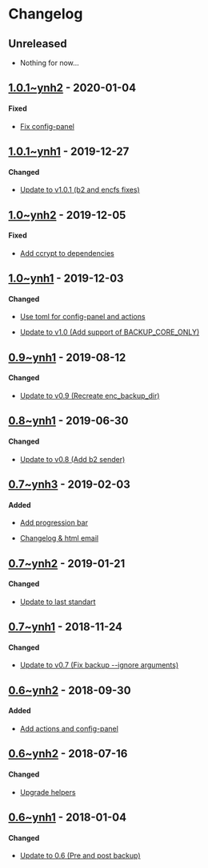 Changelog
=========

## Unreleased
- Nothing for now...

## [1.0.1~ynh2](https://github.com/YunoHost-Apps/archivist_ynh/pull/25) - 2020-01-04

#### Fixed
- [Fix config-panel](https://github.com/YunoHost-Apps/archivist_ynh/pull/25/commits/f79549b5e0ca755fcda13ed8ea6d88b4ef623352)

## [1.0.1~ynh1](https://github.com/YunoHost-Apps/archivist_ynh/pull/24) - 2019-12-27

#### Changed
* [Update to v1.0.1 (b2 and encfs fixes)](https://github.com/YunoHost-Apps/archivist_ynh/pull/24/commits/9e9c22141c5f0ac7ff23581d3a3feed7ee3b3ea9)

## [1.0~ynh2](https://github.com/YunoHost-Apps/archivist_ynh/pull/22) - 2019-12-05

#### Fixed
- [Add ccrypt to dependencies](https://github.com/YunoHost-Apps/archivist_ynh/pull/22/commits/b630fc838954169554d8153feb1c52b01d6ddf2a)

## [1.0~ynh1](https://github.com/YunoHost-Apps/archivist_ynh/pull/21) - 2019-12-03

#### Changed
- [Use toml for config-panel and actions](https://github.com/YunoHost-Apps/archivist_ynh/pull/21/commits/21b7e746095a9dccf9dda9a58cc8ec5afdd87736)
* [Update to v1.0 (Add support of BACKUP_CORE_ONLY)](https://github.com/YunoHost-Apps/archivist_ynh/pull/21/commits/9b3cfeab5b1260ce0d277f81bfd32e5326a2118d)

## [0.9~ynh1](https://github.com/YunoHost-Apps/archivist_ynh/pull/18) - 2019-08-12

#### Changed
* [Update to v0.9 (Recreate enc_backup_dir)](https://github.com/YunoHost-Apps/archivist_ynh/pull/19/commits/536e472adac15e9b6064cac5df5bf7656bc82437)

## [0.8~ynh1](https://github.com/YunoHost-Apps/archivist_ynh/pull/18) - 2019-06-30

#### Changed
* [Update to v0.8 (Add b2 sender)](https://github.com/YunoHost-Apps/archivist_ynh/pull/18/commits/3a52c10afeb129fb62779e9370bb27a052375d02)


## [0.7~ynh3](https://github.com/YunoHost-Apps/archivist_ynh/pull/16) - 2019-02-03

#### Added
- [Add progression bar](https://github.com/YunoHost-Apps/archivist_ynh/pull/16/commits/c626cb05d0f28d570f0eabbf6dbd13ca42ba58e4)
* [Changelog & html email](https://github.com/YunoHost-Apps/archivist_ynh/pull/16/commits/0b5345ba355c0ea0ebd86a1c5f076097d83c9118)


## [0.7~ynh2](https://github.com/YunoHost-Apps/archivist_ynh/pull/15) - 2019-01-21

#### Changed
- [Update to last standart](https://github.com/YunoHost-Apps/archivist_ynh/pull/15/commits/1c783c7376ed5a1013e4a88b3a4056bddb679b8c)


## [0.7~ynh1](https://github.com/YunoHost-Apps/archivist_ynh/pull/14) - 2018-11-24

#### Changed
* [Update to v0.7 (Fix backup --ignore arguments)](https://github.com/YunoHost-Apps/archivist_ynh/pull/14/commits/8c23cb555883676e80f1110b197ce821f5c66e1c)


## [0.6~ynh2](https://github.com/YunoHost-Apps/archivist_ynh/pull/13) - 2018-09-30

#### Added
* [Add actions and config-panel](https://github.com/YunoHost-Apps/archivist_ynh/pull/13/commits/ee8fd678273ca38df12b826f765544b8a00e1e39)


## [0.6~ynh2](https://github.com/YunoHost-Apps/archivist_ynh/pull/11) - 2018-07-16

#### Changed
- [Upgrade helpers](https://github.com/YunoHost-Apps/archivist_ynh/pull/11/commits/d3b202985184d475725cff72d75d79dc922926cb)


## [0.6~ynh1](https://github.com/YunoHost-Apps/archivist_ynh/pull/5) - 2018-01-04

#### Changed
* [Update to 0.6 (Pre and post backup)](https://github.com/YunoHost-Apps/archivist_ynh/pull/5/commits/11a5747a450745801acd6a47e609c054759d1224)
